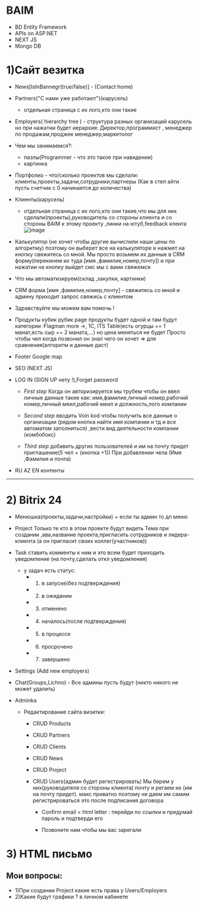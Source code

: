 # BAIM
* BD Entity Framework
* APIs on ASP.NET
* NEXT JS
* Mongo DB
	
# 1)Сайт везитка
* News[IsInBannegr(true/false)] - (Contact home)
	
* Partners("С нами уже работают")(карусель)
	* отдельная страница с их лого,кто они такие
		
* Employers( hierarchy tree ) - структура разных организаций
	карусель но при нажатии будет иерархия:
	Директор,программист , менеджер по продажам,проджек менеджер,маркетолог 
	
* Чем мы занимаемcя?:
   * пазлы(Programmer - что это такое при навидении)
   * картинка 
		
* Портфолио - что/сколько проектов мы сделали: клиенты,проекты,задачи,сотрудники,партнеры (Как в степ айти пусть счетчик с 0 начинается до количества)
	
* Клиенты(карусель)
	* отдельная страница с их лого,кто они такие,что мы для них сделали(проекты),руководитель со стороны клиента и со стороны BAIM к этому проекту ,линки на ютуб,feedback клента
![image](https://github.com/AyKhanZ/Baim/assets/110285172/30eeef3e-7578-475d-a701-a825913dac7b)

		
* Калькулятор (не хочет чтобы другие вычислили наши цены по алгоритму)
поэтому он выберет все на калькуляторе и нажмет на кнопку свяжитесь со мной.
Мы просто возьмем их данные в CRM форму(перекинем их туда [имя ,фамилие,номер,почту])
и при нажатии на кнопку выйдет смс мы с вами свяжемся
	
* Что мы автоматизируем(склад ,закупки, картинки) 
	
* CRM форма [имя ,фамилие,номер,почту] - свяжитесь со мной и админу приходит запрос свяжись с клиентом
	
* Здравствуйте мы можем вам помочь !
	
* Продукты кубик рубик
	page продукты будет одной и там будут категории :Flagman more ->, 1C, ITS
	Table(есть огурцы += 1 манат,есть сыр += 2 маната,...) но цена меняться не будет
	Просто чтобы чел когда позвонил он знал чего он хочет => для сравнения(алгоритм и данные даст)
		
* Footer
	Google map
	
* SEO (NEXT JS)
	
* LOG IN (SIGN UP нету !),Forget password
	* *First step* 
	Когда он авторизируется мы трубем чтобы он ввел личные данные такие как:
	имя,фамилие,личный номер,рабочий номер,личный меил,рабочий меил и должность,лого компании 
		
	* *Second step* 
	вводить Voin kod чтобы получить все данные о организации
	(рядом кнопка найти имя компании и тд и все автоматом заполниться)
	,вести вид деятельности компании (комбобокс)
		
	* *Third step* 
	добавить других пользователей и им на почту придет приглашение(5 чел + (кнопка +1))
	При добавлении чела (Имя ,Фамилия и почта)
		
* RU AZ EN контенты
----

# 2) Bitrix 24
* Менюшка(проекты,задачи,настройки) + если ты админ то дп меню
	
* Project
	Только те кто в этом проекте будут видеть 
	Тема при создании ,ава,название проекта,пригласить сотрудников и лидера-клиента
	(а он пригласит своих коллег(участников))
		
	
* Task
	ставить комменты к ним и это всем будет приходить уведомление 
	(на почту,сделать откл уведомления)
	
	* у задач есть статус:
		* 1) в запуске(без подтверждения)
		* 2) в ожидании
		* 3) отменено
		* 4) началось(после подтверждения)
		* 5) в процессе
		* 6) просрочено
		* 7) завершено
	
* Settings (Add new employers)

* Chat(Groups,Lichno) - Все админы пусть будут (никто никого не может удалить)
	
* Adminka
	* Редактирование сайта визитки:	
		* СRUD Products
		* СRUD Partners
		* СRUD Clients
		* СRUD News
		* СRUD Project 
		* СRUD Users(админ будет регестрировать)
		Мы берем у них(руководителя со стороны клиента)
		почту и регаем их (им на почту придет).
		макс приватно поэтому не даем им самим регистрироваться
		это после подписания договора 
			
			* Confirm email = html letter : перейди по ссылки 
			и предумай пароль и подтверди его 
			
			* Позвоните нам чтобы мы вас зарегали
			
			
# 3) HTML письмо

## Мои вопросы:
* 1)При создании Project какие есть права у Users/Employers
* 2)Какие будут графики ? в личном кабинете
